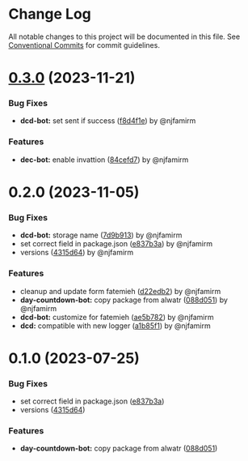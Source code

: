 # Change Log

All notable changes to this project will be documented in this file.
See [Conventional Commits](https://conventionalcommits.org) for commit guidelines.

# [0.3.0](https://github.com/njfamirm/alwatr-community/compare/@alwatr-community/day-countdown-bot@0.2.0...@alwatr-community/day-countdown-bot@0.3.0) (2023-11-21)

### Bug Fixes

* **dcd-bot:** set sent if success ([f8d4f1e](https://github.com/njfamirm/alwatr-community/commit/f8d4f1e61e39c4c39b423816451416b8239ce2bc)) by @njfamirm

### Features

* **dec-bot:** enable invattion ([84cefd7](https://github.com/njfamirm/alwatr-community/commit/84cefd7639af3d4df7177c1bbbd1092b4563a134)) by @njfamirm

# 0.2.0 (2023-11-05)

### Bug Fixes

* **dcd-bot:** storage name ([7d9b913](https://github.com/njfamirm/alwatr-community/commit/7d9b9134f38fdc0f4f65428673451766c71dfc1c)) by @njfamirm
* set correct field in package.json ([e837b3a](https://github.com/njfamirm/alwatr-community/commit/e837b3a6ac7a596f80ae6d2bc24f9aedc91f89ba)) by @njfamirm
* versions ([4315d64](https://github.com/njfamirm/alwatr-community/commit/4315d643a5cb99703b80bb1047358b152c7ad742)) by @njfamirm

### Features

* cleanup and update form fatemieh ([d22edb2](https://github.com/njfamirm/alwatr-community/commit/d22edb29495f1610399970f2a3fa0f13d1de540f)) by @njfamirm
* **day-countdown-bot:** copy package from alwatr ([088d051](https://github.com/njfamirm/alwatr-community/commit/088d051f25b929d13cc213894fba9fc5a27d0f14)) by @njfamirm
* **dcd-bot:** customize for fatemieh ([ae5b782](https://github.com/njfamirm/alwatr-community/commit/ae5b782cb8013579f4e8562fde53551cc205cea9)) by @njfamirm
* **dcd:** compatible with new logger ([a1b85f1](https://github.com/njfamirm/alwatr-community/commit/a1b85f1e12cdeb7d0f0e33c5151fa98730fddac6)) by @njfamirm

# 0.1.0 (2023-07-25)

### Bug Fixes

* set correct field in package.json ([e837b3a](https://github.com/njfamirm/alwatr-community/commit/e837b3a6ac7a596f80ae6d2bc24f9aedc91f89ba))
* versions ([4315d64](https://github.com/njfamirm/alwatr-community/commit/4315d643a5cb99703b80bb1047358b152c7ad742))

### Features

* **day-countdown-bot:** copy package from alwatr ([088d051](https://github.com/njfamirm/alwatr-community/commit/088d051f25b929d13cc213894fba9fc5a27d0f14))

